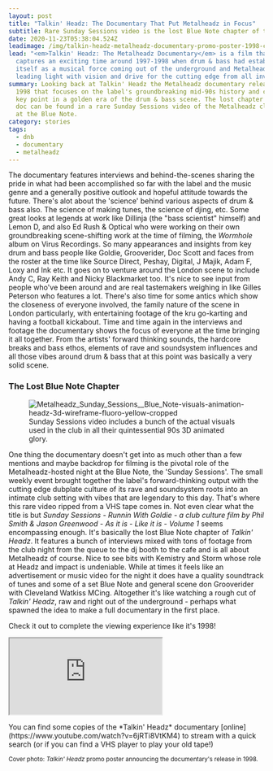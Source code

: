 ```yaml
---
layout: post
title: "Talkin' Headz: The Documentary That Put Metalheadz in Focus"
subtitle: Rare Sunday Sessions video is the lost Blue Note chapter of the drum & bass doc
date: 2020-11-23T05:38:04.524Z
leadimage: /img/talkin-headz-metalheadz-documentary-promo-poster-1998-continuumizm-comp.jpeg
lead: "<em>Talkin' Headz: The Metalheadz Documentary</em> is a film that
  captures an exciting time around 1997-1998 when drum & bass had established
  itself as a musical force coming out of the underground and Metalheadz was a
  leading light with vision and drive for the cutting edge from all involved."
summary: Looking back at Talkin' Headz the Metalheadz documentary released in
  1998 that focuses on the label's groundbreaking mid-90s history and captures a
  key point in a golden era of the drum & bass scene. The lost chapter of the
  doc can be found in a rare Sunday Sessions video of the Metalheadz club night
  at the Blue Note.
category: stories
tags:
  - dnb
  - documentary
  - metalheadz
---
```

The documentary features interviews and behind-the-scenes sharing the pride in what had been accomplished so far with the label and the music genre and a generally positive outlook and hopeful attitude towards the future. There's alot about the 'science' behind various aspects of drum & bass also. The science of making tunes, the science of djing, etc. Some great looks at legends at work like Dillinja (the "bass scientist" himself) and Lemon D, and also Ed Rush & Optical who were working on their own groundbreaking scene-shifting work at the time of filming, the *Wormhole* album on Virus Recordings. So many appearances and insights from key drum and bass people like Goldie, Grooverider, Doc Scott and faces from the roster at the time like Source Direct, Peshay, Digital, J Majik, Adam F, Loxy and Ink etc. It goes on to venture around the London scene to include Andy C, Ray Keith and Nicky Blackmarket too. It's nice to see input from people who've been around and are real tastemakers weighing in like Gilles Peterson who features a lot. There's also time for some antics which show the closeness of everyone involved, the family nature of the scene in London particularly, with entertaining footage of the kru go-karting and having a football kickabout. Time and time again in the interviews and footage the documentary shows the focus of everyone at the time bringing it all together. From the artists' forward thinking sounds, the hardcore breaks and bass ethos, elements of rave and soundsystem influences and all those vibes around drum & bass that at this point was basically a very solid scene.

### The Lost Blue Note Chapter

<figure class="figure float-right col-sm-6 bg-light py-3">
<img class="figure-img img-fluid" src="https://thumbs.gfycat.com/CandidWetFish-size_restricted.gif" alt="Metalheadz_Sunday_Sessions__Blue_Note-visuals-animation-headz-3d-wireframe-fluoro-yellow-cropped" title="Sunday Sessions video includes a bunch of the actual visuals used in the club in all their quintessential 90s 3D animated glory.">
    <figcaption class="figure-caption">Sunday Sessions video includes a bunch of the actual visuals used in the club in all their quintessential 90s 3D animated glory.</figcaption></figure>

One thing the documentary doesn't get into as much other than a few mentions and maybe backdrop for filming is the pivotal role of the Metalheadz-hosted night at the Blue Note, the 'Sunday Sessions'. The small weekly event brought together the label's forward-thinking output with the cutting edge dubplate culture of its rave and soundsystem roots into an intimate club setting with vibes that are legendary to this day. That's where this rare video ripped from a VHS tape comes in. Not even clear what the title is but *Sunday Sessions - Runnin With Goldie - a club culture film by Phil Smith & Jason Greenwood - As it is - Like it is - Volume 1* seems encompassing enough. It's basically the lost Blue Note chapter of *Talkin' Headz*. It features a bunch of interviews mixed with tons of footage from the club night from the queue to the dj booth to the cafe and is all about Metalheadz of course. Nice to see bits with Kemistry and Storm whose role at Headz and impact is undeniable. While at times it feels like an advertisement or music video for the night it does have a quality soundtrack of tunes and some of a set Blue Note and general scene don Grooverider with Cleveland Watkiss MCing. Altogether it's like watching a rough cut of *Talkin' Headz*, raw and right out of the underground - perhaps what spawned the idea to make a full documentary in the first place.

Check it out to complete the viewing experience like it's 1998!

<div class="embed-responsive embed-responsive-4by3">
  <iframe class="embed-responsive-item" src="https://www.youtube.com/embed/y1tXv4fPtmI" allow="accelerometer; autoplay; clipboard-write; encrypted-media; gyroscope; picture-in-picture" allowfullscreen></iframe>
</div>


<p class="pt-4">You can find some copies of the *Talkin' Headz* documentary [online](https://www.youtube.com/watch?v=6jRTi8VtKM4) to stream with a quick search (or if you can find a VHS player to play your old tape!)</p>

<small class="text-secondary">Cover photo: *Talkin' Headz* promo poster announcing the documentary's release in 1998.</small>